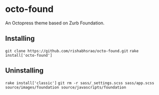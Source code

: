 octo-found
==========

An Octopress theme based on Zurb Foundation.

## Installing

`git clone https://github.com/rishabhsrao/octo-found.git`
`rake install['octo-found']`

## Uninstalling

`rake install['classic']`
`git rm -r sass/_settings.scss sass/app.scss source/images/foundation source/javascripts/foundation`

